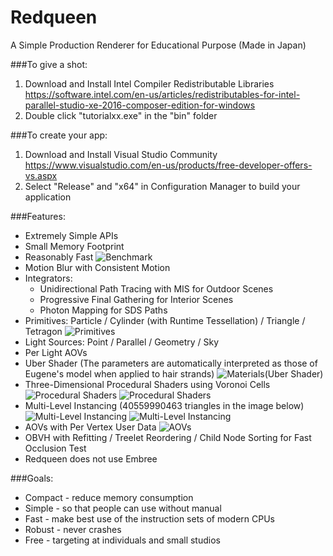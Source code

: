 # Redqueen

A Simple Production Renderer for Educational Purpose (Made in Japan)

###To give a shot:
  
1. Download and Install Intel Compiler Redistributable Libraries <https://software.intel.com/en-us/articles/redistributables-for-intel-parallel-studio-xe-2016-composer-edition-for-windows>
2. Double click "tutorialxx.exe" in the "bin" folder

###To create your app:
  
1. Download and Install Visual Studio Community <https://www.visualstudio.com/en-us/products/free-developer-offers-vs.aspx>
2. Select "Release" and "x64" in Configuration Manager to build your application


###Features:
* Extremely Simple APIs
* Small Memory Footprint
* Reasonably Fast
![Benchmark](https://github.com/shinjiogaki/redqueen/blob/master/images/rungholt.png)
* Motion Blur with Consistent Motion
* Integrators:
  * Unidirectional Path Tracing with MIS for Outdoor Scenes
  * Progressive Final Gathering for Interior Scenes
  * Photon Mapping for SDS Paths
* Primitives: Particle / Cylinder (with Runtime Tessellation) / Triangle / Tetragon
![Primitives](https://github.com/shinjiogaki/redqueen/blob/master/images/fur.png)
* Light Sources: Point / Parallel / Geometry / Sky
* Per Light AOVs
* Uber Shader (The parameters are automatically interpreted as those of Eugene's model when applied to hair strands)
![Materials(Uber Shader)](https://github.com/shinjiogaki/redqueen/blob/master/images/materials.png)
* Three-Dimensional Procedural Shaders using Voronoi Cells
![Procedural Shaders](https://github.com/shinjiogaki/redqueen/blob/master/images/stone.png)
![Procedural Shaders](https://github.com/shinjiogaki/redqueen/blob/master/images/beauty-20160305-222532.png)
* Multi-Level Instancing (40559990463 triangles in the image below)
![Multi-Level Instancing](https://github.com/shinjiogaki/redqueen/blob/master/images/mli.gif)
![Multi-Level Instancing](https://github.com/shinjiogaki/redqueen/blob/master/images/forest.png)
* AOVs with Per Vertex User Data
![AOVs](https://github.com/shinjiogaki/redqueen/blob/master/images/aov2.png)
* OBVH with Refitting / Treelet Reordering / Child Node Sorting for Fast Occlusion Test
* Redqueen does not use Embree

###Goals:
* Compact - reduce memory consumption 
* Simple - so that people can use without manual
* Fast - make best use of the instruction sets of modern CPUs
* Robust - never crashes
* Free - targeting at individuals and small studios
